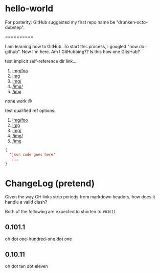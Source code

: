 # hello-world
For posterity: GitHub suggested my first repo name be "drunken-octo-dubstep".

==========

I am learning how to GitHub. 
To start this process, I googled "how do i github". 
Now I'm here.
Am I GitHubbing??
Is this how one GitsHub?

test implicit self-reference dir link... 
1. [img/foo]() 
2. [img]()
3. [img/]()
4. [/img/]()
5. [/img]()

none work :cry: 

test qualified ref options.
1. [img/foo](img/foo) 
2. [img](img)
3. [img/](img/)
4. [/img/](/img/)
5. [/img](/img)

```json
{
  "json code goes here" 
   ...
}
```

# ChangeLog (pretend)

Given the way GH links strip periods from markdown headers, how does it handle a valid clash? 

Both of the following are expected to shorten to `#01011`

## 0.101.1

oh dot one-hundred-one dot one

## 0.10.11

oh dot ten dot eleven


